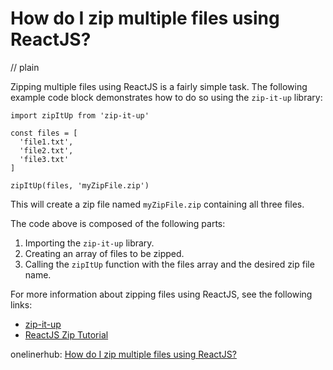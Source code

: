 # How do I zip multiple files using ReactJS?
// plain

Zipping multiple files using ReactJS is a fairly simple task. The following example code block demonstrates how to do so using the `zip-it-up` library:
```
import zipItUp from 'zip-it-up'

const files = [
  'file1.txt',
  'file2.txt',
  'file3.txt'
]

zipItUp(files, 'myZipFile.zip')
```
This will create a zip file named `myZipFile.zip` containing all three files.

The code above is composed of the following parts:
1. Importing the `zip-it-up` library.
2. Creating an array of files to be zipped.
3. Calling the `zipItUp` function with the files array and the desired zip file name.

For more information about zipping files using ReactJS, see the following links:
- [zip-it-up](https://www.npmjs.com/package/zip-it-up)
- [ReactJS Zip Tutorial](https://www.codementor.io/@brijmcq/reactjs-zip-tutorial-5qyhq1gq3)

onelinerhub: [How do I zip multiple files using ReactJS?](https://onelinerhub.com/reactjs/how-do-i-zip-multiple-files-using-reactjs)